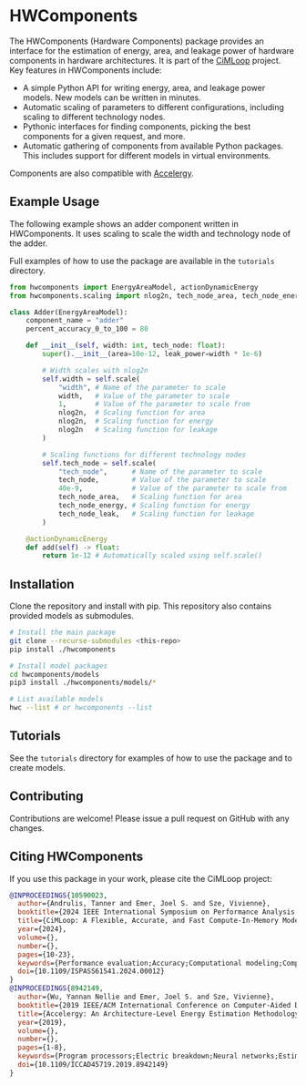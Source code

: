# HWComponents
The HWComponents (Hardware Components) package provides an interface for the estimation
of energy, area, and leakage power of hardware components in hardware architectures. It
is part of the [CiMLoop](https://github.com/mit-emze/cimloop) project. Key features in
HWComponents include:

- A simple Python API for writing energy, area, and leakage power models. New
  models can be written in minutes.
- Automatic scaling of parameters to different configurations, including scaling to
  different technology nodes.
- Pythonic interfaces for finding components, picking the best components for a given
  request, and more.
- Automatic gathering of components from available Python packages. This includes
  support for different models in virtual environments.

Components are also compatible with
[Accelergy](https://github.com/accelergy-project/accelergy).

## Example Usage

The following example shows an adder component written in HWComponents. It uses scaling
to scale the width and technology node of the adder.

Full examples of how to use the package are available in the `tutorials` directory.

```python
from hwcomponents import EnergyAreaModel, actionDynamicEnergy
from hwcomponents.scaling import nlog2n, tech_node_area, tech_node_energy, tech_node_leak

class Adder(EnergyAreaModel):
    component_name = "adder"
    percent_accuracy_0_to_100 = 80

    def __init__(self, width: int, tech_node: float):
        super().__init__(area=10e-12, leak_power=width * 1e-6)

        # Width scales with nlog2n
        self.width = self.scale(
            "width", # Name of the parameter to scale
            width,   # Value of the parameter to scale
            1,       # Value of the parameter to scale from
            nlog2n,  # Scaling function for area
            nlog2n,  # Scaling function for energy
            nlog2n   # Scaling function for leakage
        )

        # Scaling functions for different technology nodes
        self.tech_node = self.scale(
            "tech_node",      # Name of the parameter to scale
            tech_node,        # Value of the parameter to scale
            40e-9,            # Value of the parameter to scale from
            tech_node_area,   # Scaling function for area
            tech_node_energy, # Scaling function for energy
            tech_node_leak,   # Scaling function for leakage
        )

    @actionDynamicEnergy
    def add(self) -> float:
        return 1e-12 # Automatically scaled using self.scale()
```

## Installation
Clone the repository and install with pip. This repository also contains provided
models as submodules.

```bash
# Install the main package
git clone --recurse-submodules <this-repo>
pip install ./hwcomponents

# Install model packages
cd hwcomponents/models
pip3 install ./hwcomponents/models/*

# List available models
hwc --list # or hwcomponents --list
```

## Tutorials

See the `tutorials` directory for examples of how to use the package and to create
models.

## Contributing

Contributions are welcome! Please issue a pull request on GitHub with any changes.

## Citing HWComponents

If you use this package in your work, please cite the CiMLoop project:

```bibtex
@INPROCEEDINGS{10590023,
  author={Andrulis, Tanner and Emer, Joel S. and Sze, Vivienne},
  booktitle={2024 IEEE International Symposium on Performance Analysis of Systems and Software (ISPASS)}, 
  title={CiMLoop: A Flexible, Accurate, and Fast Compute-In-Memory Modeling Tool}, 
  year={2024},
  volume={},
  number={},
  pages={10-23},
  keywords={Performance evaluation;Accuracy;Computational modeling;Computer architecture;Artificial neural networks;In-memory computing;Data models;Compute-In-Memory;Processing-In-Memory;Analog;Deep Neural Networks;Systems;Hardware;Modeling;Open-Source},
  doi={10.1109/ISPASS61541.2024.00012}
}
@INPROCEEDINGS{8942149,
  author={Wu, Yannan Nellie and Emer, Joel S. and Sze, Vivienne},
  booktitle={2019 IEEE/ACM International Conference on Computer-Aided Design (ICCAD)}, 
  title={Accelergy: An Architecture-Level Energy Estimation Methodology for Accelerator Designs}, 
  year={2019},
  volume={},
  number={},
  pages={1-8},
  keywords={Program processors;Electric breakdown;Neural networks;Estimation;Hardware;Energy efficiency;Compounds},
  doi={10.1109/ICCAD45719.2019.8942149}
}
```
